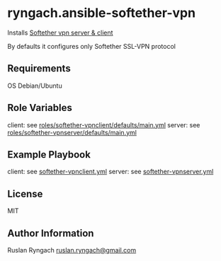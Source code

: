ryngach.ansible-softether-vpn
===========================
Installs [Softether vpn server & client](https://www.softether.org/)

By defaults it configures only Softether SSL-VPN protocol

Requirements
------------

OS Debian/Ubuntu

Role Variables
--------------

client: see [roles/softether-vpnclient/defaults/main.yml](roles/softether-vpnclient/defaults/main.yml)
server: see [roles/softether-vpnserver/defaults/main.yml](roles/softether-vpnserver/defaults/main.yml)

Example Playbook
----------------

client: see [softether-vpnclient.yml](softether-vpnclient.yml)
server: see [softether-vpnserver.yml](softether-vpnserver.yml)


License
-------

MIT

Author Information
------------------

Ruslan Ryngach <ruslan.ryngach@gmail.com>